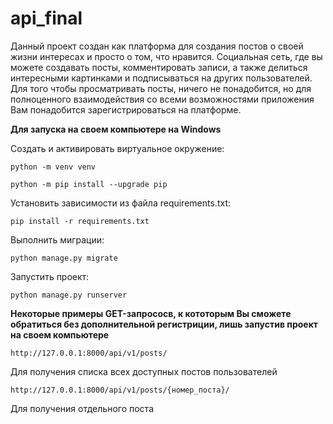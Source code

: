 # api_final
Данный проект создан как платформа для создания постов о своей жизни интересах и просто о том, что нравится.
Социальная сеть, где вы можете создавать посты, комментировать записи, а также делиться интересными картинками и подписываться на других пользователей.
Для того чтобы просматривать посты, ничего не понадобится, 
  но для полноценного взаимодействия со всеми возможностями приложения Вам понадобится зарегистрироваться на платформе.


**Для запуска на своем компьютере на Windows**

Cоздать и активировать виртуальное окружение:

```
python -m venv venv
```

```
python -m pip install --upgrade pip
```

Установить зависимости из файла requirements.txt:

```
pip install -r requirements.txt
```

Выполнить миграции:

```
python manage.py migrate
```

Запустить проект:

```
python manage.py runserver
```

**Некоторые примеры GET-запрососв, к кототорым Вы сможете обратиться без дополнительной регистриции, лишь запустив проект на своем компьютере**
```
http://127.0.0.1:8000/api/v1/posts/
```
Для получения списка всех доступных постов пользователей
```
http://127.0.0.1:8000/api/v1/posts/{номер_поста}/
```
Для получения отдельного поста
